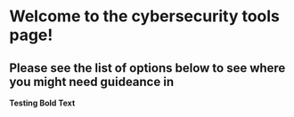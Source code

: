 # Welcome to the cybersecurity tools page!

## Please see the list of options below to see where you might need guideance in

__Testing Bold Text__
